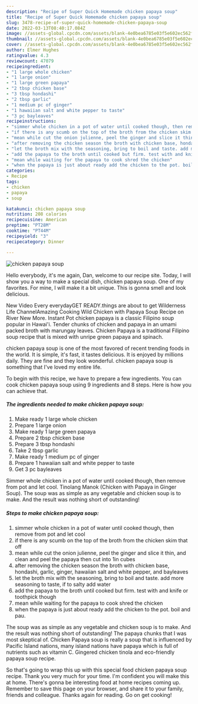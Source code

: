 ```yaml
---
description: "Recipe of Super Quick Homemade chicken papaya soup"
title: "Recipe of Super Quick Homemade chicken papaya soup"
slug: 3478-recipe-of-super-quick-homemade-chicken-papaya-soup
date: 2022-03-13T08:40:17.084Z
image: //assets-global.cpcdn.com/assets/blank-4e0bea6785e03f5e602ec562f230caae08da540cada707380b4fe1bbebba43da.png
thumbnail: //assets-global.cpcdn.com/assets/blank-4e0bea6785e03f5e602ec562f230caae08da540cada707380b4fe1bbebba43da.png
cover: //assets-global.cpcdn.com/assets/blank-4e0bea6785e03f5e602ec562f230caae08da540cada707380b4fe1bbebba43da.png
author: Elmer Hughes
ratingvalue: 4.3
reviewcount: 47079
recipeingredient:
- "1 large whole chicken"
- "1 large onion"
- "1 large green papaya"
- "2 tbsp chicken base"
- "3 tbsp hondashi"
- "2 tbsp garlic"
- "1 medium pc of ginger"
- "1 hawaiian salt and white pepper to taste"
- "3 pc bayleaves"
recipeinstructions:
- "simmer whole chicken in a pot of water until cooked though, then remove from pot and let cool"
- "if there is any scumb on the top of the broth from the chicken skim that off"
- "mean while cut the onion julienne, peel the ginger and slice it thin, and clean and peel the papaya then cut into 1in cubes"
- "after removing the chicken season the broth with chicken base, hondashi, garlic,  ginger, hawaiian salt and white pepper, and bayleaves"
- "let the broth mix with the seasoning, bring to boil and taste. add more seasoning to taste, if to salty add water"
- "add the papaya to the broth until cooked but firm. test with and knife or toothpick though"
- "mean while waiting for the papaya to cook shred the chicken"
- "when the papaya is just about ready add the chicken to the pot. boil and pau."
categories:
- Recipe
tags:
- chicken
- papaya
- soup

katakunci: chicken papaya soup 
nutrition: 208 calories
recipecuisine: American
preptime: "PT28M"
cooktime: "PT44M"
recipeyield: "3"
recipecategory: Dinner

---
```



![chicken papaya soup](//assets-global.cpcdn.com/assets/blank-4e0bea6785e03f5e602ec562f230caae08da540cada707380b4fe1bbebba43da.png)

Hello everybody, it's me again, Dan, welcome to our recipe site. Today, I will show you a way to make a special dish, chicken papaya soup. One of my favorites. For mine, I will make it a bit unique. This is gonna smell and look delicious.

New Video Every everydayGET READY.things are about to get Wilderness Life ChannelAmazing Cooking Wild Chicken with Papaya Soup Recipe on River New More. Instant Pot chicken papaya is a classic Filipino soup popular in Hawai&#39;i. Tender chunks of chicken and papaya in an umami packed broth with marungay leaves. Chicken Papaya is a traditional Filipino soup recipe that is mixed with unripe green papaya and spinach.

chicken papaya soup is one of the most favored of recent trending foods in the world. It is simple, it's fast, it tastes delicious. It is enjoyed by millions daily. They are fine and they look wonderful. chicken papaya soup is something that I've loved my entire life.


To begin with this recipe, we have to prepare a few ingredients. You can cook chicken papaya soup using 9 ingredients and 8 steps. Here is how you can achieve that.

<!--inarticleads1-->

##### The ingredients needed to make chicken papaya soup:

1. Make ready 1 large whole chicken
1. Prepare 1 large onion
1. Make ready 1 large green papaya
1. Prepare 2 tbsp chicken base
1. Prepare 3 tbsp hondashi
1. Take 2 tbsp garlic
1. Make ready 1 medium pc of ginger
1. Prepare 1 hawaiian salt and white pepper to taste
1. Get 3 pc bayleaves


Simmer whole chicken in a pot of water until cooked though, then remove from pot and let cool. Tinolang Manok (Chicken with Papaya in Ginger Soup). The soup was as simple as any vegetable and chicken soup is to make. And the result was nothing short of outstanding! 

<!--inarticleads2-->

##### Steps to make chicken papaya soup:

1. simmer whole chicken in a pot of water until cooked though, then remove from pot and let cool
1. if there is any scumb on the top of the broth from the chicken skim that off
1. mean while cut the onion julienne, peel the ginger and slice it thin, and clean and peel the papaya then cut into 1in cubes
1. after removing the chicken season the broth with chicken base, hondashi, garlic,  ginger, hawaiian salt and white pepper, and bayleaves
1. let the broth mix with the seasoning, bring to boil and taste. add more seasoning to taste, if to salty add water
1. add the papaya to the broth until cooked but firm. test with and knife or toothpick though
1. mean while waiting for the papaya to cook shred the chicken
1. when the papaya is just about ready add the chicken to the pot. boil and pau.


The soup was as simple as any vegetable and chicken soup is to make. And the result was nothing short of outstanding! The papaya chunks that I was most skeptical of. Chicken Papaya soup is really a soup that is influenced by Pacific Island nations, many island nations have papaya which is full of nutrients such as vitamin C. Gingered chicken tinola and eco-friendly papaya soup recipe. 

So that's going to wrap this up with this special food chicken papaya soup recipe. Thank you very much for your time. I'm confident you will make this at home. There's gonna be interesting food at home recipes coming up. Remember to save this page on your browser, and share it to your family, friends and colleague. Thanks again for reading. Go on get cooking!
